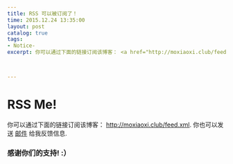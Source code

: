 ```yaml
---
title: RSS 可以被订阅了！
time: 2015.12.24 13:35:00
layout: post
catalog: true
tags:
- Notice- 
excerpt: 你可以通过下面的链接订阅该博客： <a href="http://moxiaoxi.club/feed.xml" target="_blank">http://moxiaoxi.club/feed.xml</a>. 你也可以发送 <a href="mailto:momomomoxiaoxi@gmail.com?subject=Blog+Subscription&body=Please+send+me+an+email+when+you+have+new+posts." title="momomomoxiaoxi@gmail.com" target="_blank">邮件</a> 给我反馈信息.



---
```


# RSS Me!
你可以通过下面的链接订阅该博客： <a href="http://moxiaoxi.club/feed.xml" target="_blank">http://moxiaoxi.club/feed.xml</a>. 你也可以发送 <a href="mailto:momomomoxiaoxi@gmail.com?subject=Blog+Subscription&body=Please+send+me+an+email+when+you+have+new+posts." title="momomomoxiaoxi@gmail.com" target="_blank">邮件</a> 给我反馈信息.

### 感谢你们的支持! :）
